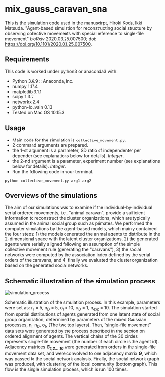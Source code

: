 # mix_gauss_caravan_sna
This is the simulation code used in the manuscirpt,
Hiroki Koda, Ikki Matsuda. "Agent-based simulation for reconstructing social structure by observing collective movements with special reference to single-file movement" *bioRxiv* 2020.03.25.007500; doi: https://doi.org/10.1101/2020.03.25.007500.

## Requirements
This code is worked under python3 or anaconda3 with:
- Python 3.6.9 :: Anaconda, Inc.
- numpy 1.17.4 
- matplotlib 3.1.1
- scipy 1.3.2 
- networkx 2.4
- python-louvain 0.13
- Tested on Mac OS 10.15.3

## Usage
- Main code for the simulation is `collective_movement.py`.
- 2 command arguments are prepared.
- the 1-st argument is a parameter, SD ratio of independenter per depender (see explanations below for details). *Integer*.
- the 2-nd argument is a parameter, experiment number (see explanations below for details). *Integer*.
- Run the following code in your terminal.

```python collective_movement.py arg1 arg2```


## Overviews of the simulations
The aim of our simulations was to examine if the individual-by-individual serial ordered movements, i.e., "animal caravan", provide a sufficient information to reconstruct the cluster organizations, which are typically assumed in the animal social group such as primates. 
We performed the computer simulations by the agent-based models, which mainly contained the four steps: 1) the models generated the animal agents to distribute in the 2-dimensional space with the latent cluster organizations, 2) the generated agents were serially aligned following an assumption of the simple collective movement rule (generating the "caravans"), 3) the social networks were computed by the association index defined by the serial orders of the caravans, and 4) finally we evaluated the cluster organization based on the generated social networks. 

## Schematic illustration of the simulation process

![simulation_process](simulation_process_figure.png)

Schematic illustration of the simulation process. In this example, parameters were set as: n<sub>I</sub> = 5, n<sub>D</sub> = 5, &sigma;<sub>I</sub> = 10, &sigma;<sub>D</sub> = 1, n<sub>exp</sub> = 10. The simulation started from spatial distributions of agents generated from one latent state of social group organization, determined by parameters of the mixed Gaussian processes, n<sub>I</sub>, n<sub>D</sub>, &sigma;<sub>I</sub>, (The two top layers). Then, ”single-file movement” data sets were generated by the process described in the section on ordered alignment of agents. The vertical chains of the 30 circles represents single-file movement (the number of each circle is the agent id). Adjacency matrices <b><i>G<sub>1,2,...10</sub></i></b> were generated from
orders in the single-file movement data set, and were convolved to one adjacency matrix <b><i>G</i></b>, which was passed to the social network analysis. Finally, the social network graph was produced, with clustering of the local community (bottom graph). This flow is the single simulation process, which is run 100 times.
